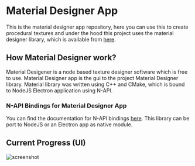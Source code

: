 # Material Designer App

This is the material designer app repository, here you can use this to create procedural textures and under the hood this project uses the material designer library, which is available from [here](https://github.com/lazzy07/material_designer_library).

## How Material Designer work?

Material Desigener is a node based texture designer software which is free to use. Material Designer app is the gui to the project Material Designer library. Material library was written using C++ and CMake, which is bound to NodeJS Electron application using N-API.

### N-API Bindings for Material Designer App

You can find the documentation for N-API bindings [here](https://github.com/lazzy07/material_designer_library/tree/main/matd_v8). This library can be port to NodeJS or an Electron app as native module.

## Current Progress (UI)

![screenshot]("./screenshot_2021_11_04.png")
